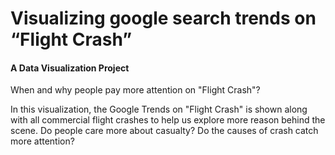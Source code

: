 # Visualizing google search trends on “Flight Crash”
#### A Data Visualization Project

When and why people pay more attention on "Flight Crash"?

In this visualization, the Google Trends on "Flight Crash" is shown along with all commercial flight crashes to help us explore more reason behind the scene. Do people care more about casualty? Do the causes of crash catch more attention?
